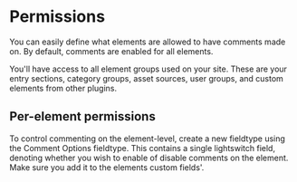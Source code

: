 # Permissions
You can easily define what elements are allowed to have comments made on. By default, comments are enabled for all elements.

You'll have access to all element groups used on your site. These are your entry sections, category groups, asset sources, user groups, and custom elements from other plugins.

## Per-element permissions
To control commenting on the element-level, create a new fieldtype using the Comment Options fieldtype. This contains a single lightswitch field, denoting whether you wish to enable of disable comments on the element. Make sure you add it to the elements custom fields'.